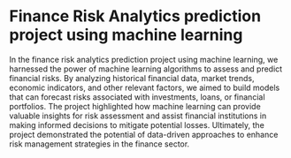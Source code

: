 
# Finance Risk Analytics prediction project using machine learning

In the finance risk analytics prediction project using machine learning, we harnessed the power of machine learning algorithms to assess and predict financial risks. By analyzing historical financial data, market trends, economic indicators, and other relevant factors, we aimed to build models that can forecast risks associated with investments, loans, or financial portfolios. The project highlighted how machine learning can provide valuable insights for risk assessment and assist financial institutions in making informed decisions to mitigate potential losses. Ultimately, the project demonstrated the potential of data-driven approaches to enhance risk management strategies in the finance sector.
